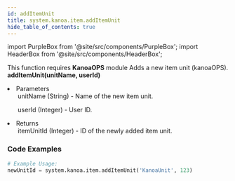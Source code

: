 ```yaml
---
id: addItemUnit
title: system.kanoa.item.addItemUnit
hide_table_of_contents: true
---
```


import PurpleBox from '@site/src/components/PurpleBox';
import HeaderBox from '@site/src/components/HeaderBox';

<PurpleBox>This function requires <b>KanoaOPS</b> module</PurpleBox>
<HeaderBox header="Description">Adds a new item unit (kanoaOPS).</HeaderBox>
<HeaderBox header="Syntax">
    <b>addItemUnit(unitName, userId)</b>
    <li>Parameters <br />
        <ul>unitName (String) - Name of the new item unit.</ul>
        <ul>userId (Integer) - User ID.</ul>
    </li>
    <li>Returns <br />
        <ul>itemUnitId (Integer) - ID of the newly added item unit.</ul>
    </li>
</HeaderBox>

### Code Examples

```python
# Example Usage:
newUnitId = system.kanoa.item.addItemUnit('KanoaUnit', 123)

